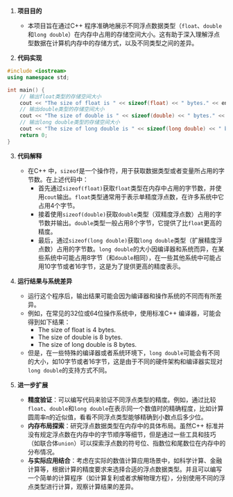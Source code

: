 1. **项目目的**
   - 本项目旨在通过C++ 程序准确地展示不同浮点数据类型（`float`、`double`和`long double`）在内存中占用的存储空间大小。这有助于深入理解浮点型数据在计算机内存中的存储方式，以及不同类型之间的差异。

2. **代码实现**
```cpp
#include <iostream>
using namespace std;

int main() {
    // 输出float类型的存储空间大小
    cout << "The size of float is " << sizeof(float) << " bytes." << endl;
    // 输出double类型的存储空间大小
    cout << "The size of double is " << sizeof(double) << " bytes." << endl;
    // 输出long double类型的存储空间大小
    cout << "The size of long double is " << sizeof(long double) << " bytes." << endl;
    return 0;
}
```

3. **代码解释**
   - 在C++ 中，`sizeof`是一个操作符，用于获取数据类型或者变量所占用的字节数。在上述代码中：
     - 首先通过`sizeof(float)`获取`float`类型在内存中占用的字节数，并使用`cout`输出。`float`类型通常用于表示单精度浮点数，在许多系统中它占用4个字节。
     - 接着使用`sizeof(double)`获取`double`类型（双精度浮点数）占用的字节数并输出。`double`类型一般占用8个字节，它提供了比`float`更高的精度。
     - 最后，通过`sizeof(long double)`获取`long double`类型（扩展精度浮点数）占用的字节数。`long double`的大小因编译器和系统而异，在某些系统中可能占用8字节（和`double`相同），在一些其他系统中可能占用10字节或者16字节，这是为了提供更高的精度表示。

4. **运行结果与系统差异**
   - 运行这个程序后，输出结果可能会因为编译器和操作系统的不同而有所差异。
   - 例如，在常见的32位或64位操作系统中，使用标准C++ 编译器，可能会得到如下结果：
     - The size of float is 4 bytes.
     - The size of double is 8 bytes.
     - The size of long double is 8 bytes.
   - 但是，在一些特殊的编译器或者系统环境下，`long double`可能会有不同的大小，如10字节或者16字节，这是由于不同的硬件架构和编译器实现对`long double`的支持方式不同。

5. **进一步扩展**
   - **精度验证**：可以编写代码来验证不同浮点类型的精度。例如，通过比较`float`、`double`和`long double`在表示同一个数值时的精确程度，比如计算圆周率`π`的近似值，看看不同浮点类型能够精确到小数点后多少位。
   - **内存布局探索**：研究浮点数据类型在内存中的具体布局。虽然C++ 标准并没有规定浮点数在内存中的字节顺序等细节，但是通过一些工具和技巧（如联合体`union`）可以探索浮点数的符号位、指数位和尾数位在内存中的分布情况。
   - **与实际应用结合**：考虑在实际的数值计算应用场景中，如科学计算、金融计算等，根据计算的精度要求来选择合适的浮点数据类型。并且可以编写一个简单的计算程序（如计算复利或者求解物理方程），分别使用不同的浮点类型进行计算，观察计算结果的差异。